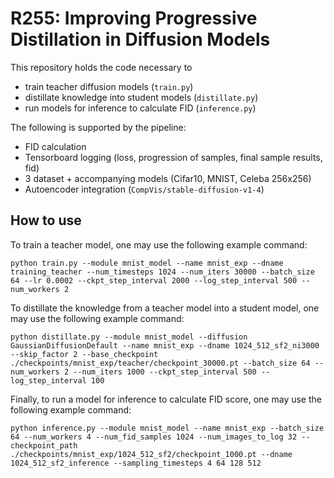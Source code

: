 # R255: Improving Progressive Distillation in Diffusion Models

This repository holds the code necessary to
- train teacher diffusion models (`train.py`)
- distillate knowledge into student models (`distillate.py`)
- run models for inference to calculate FID (`inference.py`)

The following is supported by the pipeline:
- FID calculation
- Tensorboard logging (loss, progression of samples, final sample results, fid)
- 3 dataset + accompanying models (Cifar10, MNIST, Celeba 256x256)
- Autoencoder integration (`CompVis/stable-diffusion-v1-4`)

## How to use
To train a teacher model, one may use the following example command:

```
python train.py --module mnist_model --name mnist_exp --dname training_teacher --num_timesteps 1024 --num_iters 30000 --batch_size 64 --lr 0.0002 --ckpt_step_interval 2000 --log_step_interval 500 --num_workers 2
```

To distillate the knowledge from a teacher model into a student model, one may use the following example command:
```
python distillate.py --module mnist_model --diffusion GaussianDiffusionDefault --name mnist_exp --dname 1024_512_sf2_ni3000 --skip_factor 2 --base_checkpoint ./checkpoints/mnist_exp/teacher/checkpoint_30000.pt --batch_size 64 --num_workers 2 --num_iters 1000 --ckpt_step_interval 500 --log_step_interval 100
```

Finally, to run a model for inference to calculate FID score, one may use the following example command:
```
python inference.py --module mnist_model --name mnist_exp --batch_size 64 --num_workers 4 --num_fid_samples 1024 --num_images_to_log 32 --checkpoint_path ./checkpoints/mnist_exp/1024_512_sf2/checkpoint_1000.pt --dname 1024_512_sf2_inference --sampling_timesteps 4 64 128 512
```

